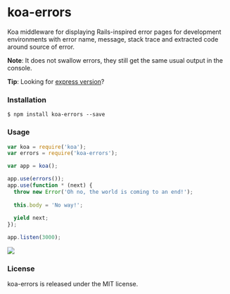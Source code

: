 # koa-errors

Koa middleware for displaying Rails-inspired error pages for development environments
with error name, message, stack trace and extracted code around source of error.

**Note**: It does not swallow errors, they still get the same usual output in the console.

**Tip**: Looking for [express version](https://github.com/vdemedes/express-errors)?


### Installation

```
$ npm install koa-errors --save
```


### Usage

```javascript
var koa = require('koa');
var errors = require('koa-errors');

var app = koa();

app.use(errors());
app.use(function * (next) {
  throw new Error('Oh no, the world is coming to an end!');
  
  this.body = 'No way!';
  
  yield next;
});

app.listen(3000);
```

![](http://cl.ly/image/2z1H1r2F1O2D/direct)


### License

koa-errors is released under the MIT license.
